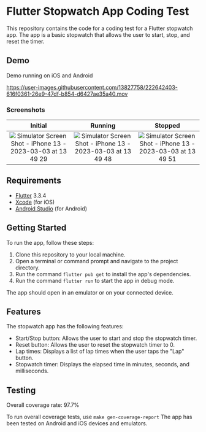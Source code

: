 # Flutter Stopwatch App Coding Test

This repository contains the code for a coding test for a Flutter stopwatch app. The app is a basic stopwatch that allows the user to start, stop, and reset the timer.

## Demo

Demo running on iOS and Android

https://user-images.githubusercontent.com/13827758/222642403-616f0361-26e9-47df-b854-d6427ae35a40.mov

### Screenshots
Initial            |  Running          |  Stopped
:-------------------------:|:-------------------------:|:-------------------------:
![Simulator Screen Shot - iPhone 13 - 2023-03-03 at 13 49 29](https://user-images.githubusercontent.com/13827758/222642534-d8c255dd-163c-466f-a7b5-4d57297665cc.png) |  ![Simulator Screen Shot - iPhone 13 - 2023-03-03 at 13 49 48](https://user-images.githubusercontent.com/13827758/222642536-437ff4f6-7046-4edd-9523-e42dbe421ce9.png) | ![Simulator Screen Shot - iPhone 13 - 2023-03-03 at 13 49 51](https://user-images.githubusercontent.com/13827758/222642541-bcda282a-5070-4b1d-94ca-c0c1ee91ccfd.png)


## Requirements

- [Flutter](https://flutter.dev/docs/get-started/install) 3.3.4
- [Xcode](https://developer.apple.com/xcode/) (for iOS)
- [Android Studio](https://developer.android.com/studio) (for Android)

## Getting Started

To run the app, follow these steps:

1. Clone this repository to your local machine.
2. Open a terminal or command prompt and navigate to the project directory.
3. Run the command `flutter pub get` to install the app's dependencies.
4. Run the command `flutter run` to start the app in debug mode.

The app should open in an emulator or on your connected device.

## Features

The stopwatch app has the following features:

- Start/Stop button: Allows the user to start and stop the stopwatch timer.
- Reset button: Allows the user to reset the stopwatch timer to 0.
- Lap times: Displays a list of lap times when the user taps the "Lap" button.
- Stopwatch timer: Displays the elapsed time in minutes, seconds, and milliseconds.

## Testing

Overall coverage rate: 97.7%

To run overall coverage tests, use `make gen-coverage-report`
The app has been tested on Android and iOS devices and emulators.
